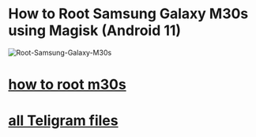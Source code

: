 # How to Root Samsung Galaxy M30s using Magisk (Android 11)

![Root-Samsung-Galaxy-M30s](https://user-images.githubusercontent.com/81384987/230970644-91c6fd52-f983-4afc-9907-fa219b2b5aa5.png)

# [how to root m30s](https://magiskapp.com/root-samsung-galaxy-m30s-using-magisk/)
# [all Teligram files](https://t.me/m30sroot)
